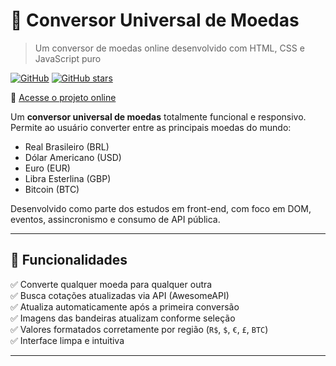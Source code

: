 # 💸 Conversor Universal de Moedas

> Um conversor de moedas online desenvolvido com HTML, CSS e JavaScript puro

[![GitHub](https://img.shields.io/github/license/anderson3145/DevClub-projects)](https://github.com/anderson3145/DevClub-projects)
[![GitHub stars](https://img.shields.io/github/stars/anderson3145/DevClub-projects?style=social)](https://github.com/anderson3145/DevClub-projects)

🔗 [Acesse o projeto online](https://anderson3145.github.io/DevClub-projects/)

Um **conversor universal de moedas** totalmente funcional e responsivo. Permite ao usuário converter entre as principais moedas do mundo:
- Real Brasileiro (BRL)
- Dólar Americano (USD)
- Euro (EUR)
- Libra Esterlina (GBP)
- Bitcoin (BTC)

Desenvolvido como parte dos estudos em front-end, com foco em DOM, eventos, assincronismo e consumo de API pública.

---

## 🧠 Funcionalidades

✅ Converte qualquer moeda para qualquer outra  
✅ Busca cotações atualizadas via API (AwesomeAPI)  
✅ Atualiza automaticamente após a primeira conversão  
✅ Imagens das bandeiras atualizam conforme seleção  
✅ Valores formatados corretamente por região (`R$`, `$`, `€`, `£`, `BTC`)  
✅ Interface limpa e intuitiva  

---
